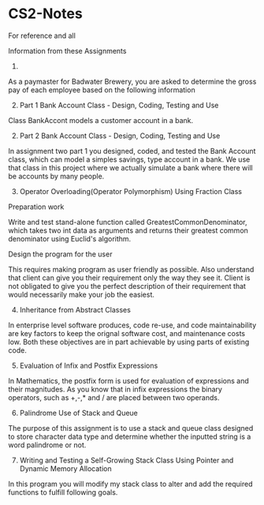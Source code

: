 
# CS2-Notes


For reference and all

Information from these Assignments

1. 

As a paymaster for Badwater Brewery, you are asked to determine the gross 
pay of each employee based on the following information

2. Part 1 Bank Account Class - Design, Coding, Testing and Use

Class BankAccont models a customer account in a bank. 

2. Part 2 Bank Account Class - Design, Coding, Testing and Use

In assignment two part 1 you designed, coded, and tested the Bank Account class, which can 
model a simples savings, type account in a bank. We use that class in this project where we actually 
simulate a bank where there will be accounts by many people. 

3. Operator Overloading(Operator Polymorphism) Using Fraction Class

Preparation work

Write and test stand-alone function called GreatestCommonDenominator, which takes two int data 
as arguments and returns their greatest common denominator using Euclid's algorithm.

Design the program for the user

This requires making program as user friendly as possible. Also understand that client can give you their requirement
only the way they see it. Client is not obligated to give you the perfect description of their requirement that would
necessarily make your job the easiest. 

4. Inheritance from Abstract Classes

In enterprise level software produces, code re-use, and code maintainability are key factors to keep the orignal software cost,
and maintenance costs low. Both these objectives are in part achievable by using parts of existing code.

5. Evaluation of Infix and Postfix Expressions

In Mathematics, the postfix form is used for evaluation of expressions and their magnitudes. As you know that in infix expressions
the binary operators, such as +,-,* and / are placed between two operands.

6. Palindrome Use of Stack and Queue

The purpose of this assignment is to use a stack and queue class designed to store 
character data type and  determine whether the inputted string is a word palindrome or not.

7. Writing and Testing a Self-Growing Stack Class Using Pointer and Dynamic Memory Allocation

In this program you will modify my stack class to alter and add the required functions to fulfill following goals. 
